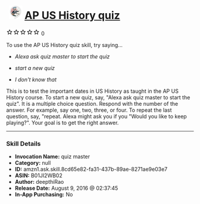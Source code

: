 # &nbsp;<img src="skill_icon" alt="AP US History quiz icon" width="36"> [AP US History quiz](http://alexa.amazon.com/#skills/amzn1.ask.skill.8cd65e82-fa31-437b-89ae-8271ae9e03e7)
![0 stars](../../images/ic_star_border_black_18dp_1x.png)![0 stars](../../images/ic_star_border_black_18dp_1x.png)![0 stars](../../images/ic_star_border_black_18dp_1x.png)![0 stars](../../images/ic_star_border_black_18dp_1x.png)![0 stars](../../images/ic_star_border_black_18dp_1x.png) 0

To use the AP US History quiz skill, try saying...

* *Alexa ask  quiz master to start the quiz*

* *start a new quiz*

* *I don't know that*

This is to test the important dates in US History as taught in the AP US History course.
To start a new quiz, say,
 "Alexa ask quiz master to start the quiz". 
It is a multiple choice question. Respond with the number of the answer. For example, say one, two, three, or four.
To repeat the last question, say, "repeat. 
Alexa might ask you if you  "Would you like to keep playing?". 
Your goal is to get the right answer.

***

### Skill Details

* **Invocation Name:** quiz master
* **Category:** null
* **ID:** amzn1.ask.skill.8cd65e82-fa31-437b-89ae-8271ae9e03e7
* **ASIN:** B01JI2WB02
* **Author:** deepthiRao
* **Release Date:** August 9, 2016 @ 02:37:45
* **In-App Purchasing:** No
